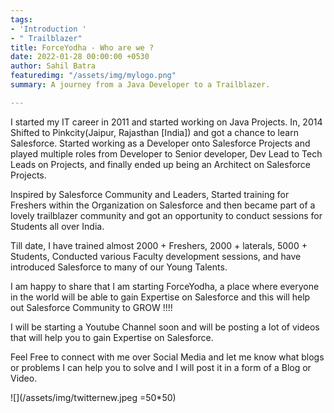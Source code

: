 ```yaml
---
tags:
- 'Introduction '
- " Trailblazer"
title: ForceYodha - Who are we ?
date: 2022-01-28 00:00:00 +0530
author: Sahil Batra
featuredimg: "/assets/img/mylogo.png"
summary: A journey from a Java Developer to a Trailblazer.

---
```

I started my IT career in 2011 and started working on Java Projects. In, 2014 Shifted to Pinkcity(Jaipur, Rajasthan \[India\]) and got a chance to learn Salesforce. Started working as a Developer onto Salesforce Projects and played multiple roles from Developer to Senior developer, Dev Lead to Tech Leads on Projects, and finally ended up being an Architect on Salesforce Projects.

Inspired by Salesforce Community and Leaders, Started training for Freshers within the Organization on Salesforce and then became part of a lovely trailblazer community and got an opportunity to conduct sessions for Students all over India.

Till date, I have trained almost 2000 + Freshers, 2000 + laterals, 5000 + Students, Conducted various Faculty development sessions, and have introduced Salesforce to many of our Young Talents.

I am happy to share that I am starting ForceYodha, a place where everyone in the world will be able to gain Expertise on Salesforce and this will help out Salesforce Community to GROW !!!!

I will be starting a Youtube Channel soon and will be posting a lot of videos that will help you to gain Expertise on Salesforce.

Feel Free to connect with me over Social Media and let me know what blogs or problems I can help you to solve and I will post it in a form of a Blog or Video.

![](/assets/img/twitternew.jpeg =50*50)